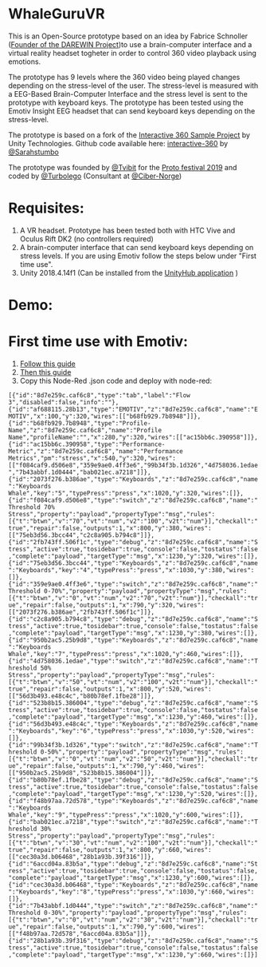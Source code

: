 # WhaleGuruVR
This is an Open-Source prototype based on an idea by Fabrice Schnoller ([Founder of the DAREWIN Project](http://darewin.org/))to use a brain-computer interface and a virtual reality headset togheter in order to control 360 video playback using emotions.

The prototype has 9 levels where the 360 video being played changes depending on the stress-level of the user.
The stress-level is measured with a EEG-Based Brain-Computer Interface and the stress level is sent to the prototype with keyboard keys.
The prototype has been tested using the Emotiv Insight EEG headset that can send keyboard keys depending on the stress-level.

The prototype is based on a fork of the [Interactive 360 Sample Project](https://assetstore.unity.com/packages/essentials/tutorial-projects/interactive-360-sample-project-108974) by Unity Technologies.
Github code available here: [interactive-360](https://github.com/sarahstumbo/interactive-360) by [@Sarahstumbo](https://github.com/Sarahstumbo)

The prototype was founded by [@Tvibit](https://github.com/tvibitnmkt) for the [Proto festival 2019](http://tvibit.net/proto) and coded by [@Turbolego](https://github.com/turbolego) (Consultant at [@Ciber-Norge](https://github.com/Ciber-Norge)) 

# Requisites:
1. A VR headset. Prototype has been tested both with HTC Vive and Oculus Rift DK2 (no controllers required)
2. A brain-computer interface that can send keyboard keys depending on stress levels. If you are using Emotiv follow the steps below under "First time use".
3. Unity 2018.4.14f1 (Can be installed from the [UnityHub application](https://docs.unity3d.com/Manual/GettingStartedInstallingHub.html) )

# Demo:

# First time use with Emotiv:
1. [Follow this guide ](https://emotiv.gitbook.io/emotivbci-node-red-toolbox/)
2. [Then this guide](https://flows.nodered.org/flow/12eada2ca5343bb824d14136f3203bb7)
3. Copy this Node-Red .json code and deploy with node-red:

`
[{"id":"8d7e259c.caf6c8","type":"tab","label":"Flow 3","disabled":false,"info":""},{"id":"af688115.28b13","type":"EMOTIV","z":"8d7e259c.caf6c8","name":"EMOTIV","x":100,"y":320,"wires":[["b68fb929.7b8948"]]},{"id":"b68fb929.7b8948","type":"Profile-Name","z":"8d7e259c.caf6c8","name":"Profile Name","profileName":"","x":280,"y":320,"wires":[["ac15bb6c.390958"]]},{"id":"ac15bb6c.390958","type":"Performance-Metric","z":"8d7e259c.caf6c8","name":"Performance Metrics","pm":"stress","x":540,"y":320,"wires":[["f084caf9.d506e8","359e9ae0.4ff3e6","99b34f3b.1d326","4d758036.1edae","7b43abbf.1d0444","bab021ec.a7218"]]},{"id":"2073f276.b386ae","type":"Keyboards","z":"8d7e259c.caf6c8","name":"Keyboards Whale","key":"5","typePress":"press","x":1020,"y":320,"wires":[]},{"id":"f084caf9.d506e8","type":"switch","z":"8d7e259c.caf6c8","name":"Threshold 70% Stress","property":"payload","propertyType":"msg","rules":[{"t":"btwn","v":"70","vt":"num","v2":"100","v2t":"num"}],"checkall":"true","repair":false,"outputs":1,"x":800,"y":380,"wires":[["75eb3d56.3bcc44","c2c8a905.b794c8"]]},{"id":"2fb743ff.506f1c","type":"debug","z":"8d7e259c.caf6c8","name":"Stress","active":true,"tosidebar":true,"console":false,"tostatus":false,"complete":"payload","targetType":"msg","x":1230,"y":320,"wires":[]},{"id":"75eb3d56.3bcc44","type":"Keyboards","z":"8d7e259c.caf6c8","name":"Keyboards","key":"4","typePress":"press","x":1030,"y":380,"wires":[]},{"id":"359e9ae0.4ff3e6","type":"switch","z":"8d7e259c.caf6c8","name":"Threshold 0-70%","property":"payload","propertyType":"msg","rules":[{"t":"btwn","v":"0","vt":"num","v2":"70","v2t":"num"}],"checkall":"true","repair":false,"outputs":1,"x":790,"y":320,"wires":[["2073f276.b386ae","2fb743ff.506f1c"]]},{"id":"c2c8a905.b794c8","type":"debug","z":"8d7e259c.caf6c8","name":"Stress","active":true,"tosidebar":true,"console":false,"tostatus":false,"complete":"payload","targetType":"msg","x":1230,"y":380,"wires":[]},{"id":"950b2ac5.25b9d8","type":"Keyboards","z":"8d7e259c.caf6c8","name":"Keyboards Whale","key":"7","typePress":"press","x":1020,"y":460,"wires":[]},{"id":"4d758036.1edae","type":"switch","z":"8d7e259c.caf6c8","name":"Threshold 50% Stress","property":"payload","propertyType":"msg","rules":[{"t":"btwn","v":"50","vt":"num","v2":"100","v2t":"num"}],"checkall":"true","repair":false,"outputs":1,"x":800,"y":520,"wires":[["56d3b493.e48c4c","b80b78ef.1fbe28"]]},{"id":"523b8b15.386004","type":"debug","z":"8d7e259c.caf6c8","name":"Stress","active":true,"tosidebar":true,"console":false,"tostatus":false,"complete":"payload","targetType":"msg","x":1230,"y":460,"wires":[]},{"id":"56d3b493.e48c4c","type":"Keyboards","z":"8d7e259c.caf6c8","name":"Keyboards","key":"6","typePress":"press","x":1030,"y":520,"wires":[]},{"id":"99b34f3b.1d326","type":"switch","z":"8d7e259c.caf6c8","name":"Threshold 0-50%","property":"payload","propertyType":"msg","rules":[{"t":"btwn","v":"0","vt":"num","v2":"50","v2t":"num"}],"checkall":"true","repair":false,"outputs":1,"x":790,"y":460,"wires":[["950b2ac5.25b9d8","523b8b15.386004"]]},{"id":"b80b78ef.1fbe28","type":"debug","z":"8d7e259c.caf6c8","name":"Stress","active":true,"tosidebar":true,"console":false,"tostatus":false,"complete":"payload","targetType":"msg","x":1230,"y":520,"wires":[]},{"id":"f48b97aa.72d578","type":"Keyboards","z":"8d7e259c.caf6c8","name":"Keyboards Whale","key":"9","typePress":"press","x":1020,"y":600,"wires":[]},{"id":"bab021ec.a7218","type":"switch","z":"8d7e259c.caf6c8","name":"Threshold 30% Stress","property":"payload","propertyType":"msg","rules":[{"t":"btwn","v":"30","vt":"num","v2":"100","v2t":"num"}],"checkall":"true","repair":false,"outputs":1,"x":800,"y":660,"wires":[["cec30a3d.b06468","28b1a93b.39f316"]]},{"id":"6accd04a.83b5a","type":"debug","z":"8d7e259c.caf6c8","name":"Stress","active":true,"tosidebar":true,"console":false,"tostatus":false,"complete":"payload","targetType":"msg","x":1230,"y":600,"wires":[]},{"id":"cec30a3d.b06468","type":"Keyboards","z":"8d7e259c.caf6c8","name":"Keyboards","key":"8","typePress":"press","x":1030,"y":660,"wires":[]},{"id":"7b43abbf.1d0444","type":"switch","z":"8d7e259c.caf6c8","name":"Threshold 0-30%","property":"payload","propertyType":"msg","rules":[{"t":"btwn","v":"0","vt":"num","v2":"30","v2t":"num"}],"checkall":"true","repair":false,"outputs":1,"x":790,"y":600,"wires":[["f48b97aa.72d578","6accd04a.83b5a"]]},{"id":"28b1a93b.39f316","type":"debug","z":"8d7e259c.caf6c8","name":"Stress","active":true,"tosidebar":true,"console":false,"tostatus":false,"complete":"payload","targetType":"msg","x":1230,"y":660,"wires":[]}]
`
